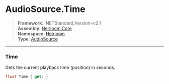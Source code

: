 # AudioSource.Time

> **Framework**: .NETStandard,Version=v2.1  
> **Assembly**: [Heirloom.Core][0]  
> **Namespace**: [Heirloom][0]  
> **Type**: [AudioSource][1]  

--------------------------------------------------------------------------------

### Time

Gets the current playback time (position) in seconds.

```cs
float Time { get; }
```

[0]: ../Heirloom.Core.md
[1]: Heirloom.AudioSource.md
